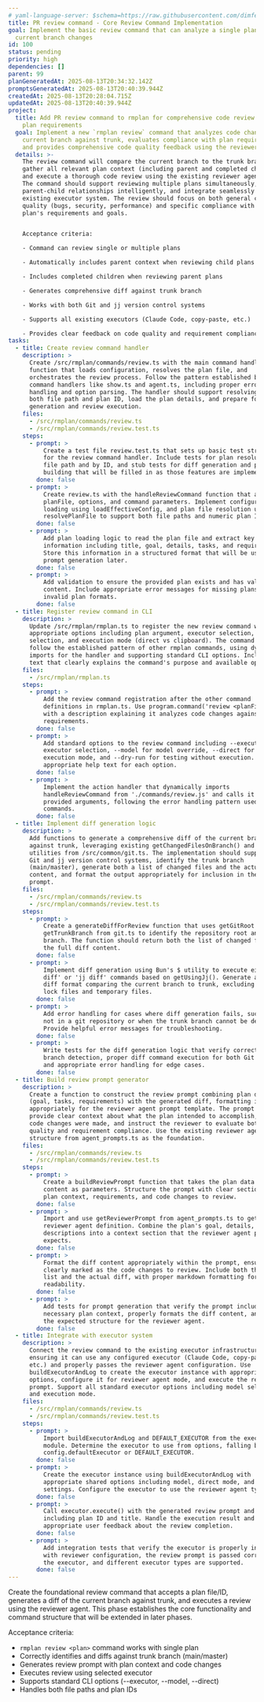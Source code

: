 ```yaml
---
# yaml-language-server: $schema=https://raw.githubusercontent.com/dimfeld/llmutils/main/schema/rmplan-plan-schema.json
title: PR review command - Core Review Command Implementation
goal: Implement the basic review command that can analyze a single plan against
  current branch changes
id: 100
status: pending
priority: high
dependencies: []
parent: 99
planGeneratedAt: 2025-08-13T20:34:32.142Z
promptsGeneratedAt: 2025-08-13T20:40:39.944Z
createdAt: 2025-08-13T20:28:04.715Z
updatedAt: 2025-08-13T20:40:39.944Z
project:
  title: Add PR review command to rmplan for comprehensive code review against
    plan requirements
  goal: Implement a new `rmplan review` command that analyzes code changes on the
    current branch against trunk, evaluates compliance with plan requirements,
    and provides comprehensive code quality feedback using the reviewer agent.
  details: >-
    The review command will compare the current branch to the trunk branch,
    gather all relevant plan context (including parent and completed children),
    and execute a thorough code review using the existing reviewer agent prompt.
    The command should support reviewing multiple plans simultaneously, handle
    parent-child relationships intelligently, and integrate seamlessly with the
    existing executor system. The review should focus on both general code
    quality (bugs, security, performance) and specific compliance with the
    plan's requirements and goals.


    Acceptance criteria:

    - Command can review single or multiple plans

    - Automatically includes parent context when reviewing child plans

    - Includes completed children when reviewing parent plans

    - Generates comprehensive diff against trunk branch

    - Works with both Git and jj version control systems

    - Supports all existing executors (Claude Code, copy-paste, etc.)

    - Provides clear feedback on code quality and requirement compliance
tasks:
  - title: Create review command handler
    description: >
      Create /src/rmplan/commands/review.ts with the main command handler
      function that loads configuration, resolves the plan file, and
      orchestrates the review process. Follow the pattern established by other
      command handlers like show.ts and agent.ts, including proper error
      handling and option parsing. The handler should support resolving plans by
      both file path and plan ID, load the plan details, and prepare for diff
      generation and review execution.
    files:
      - /src/rmplan/commands/review.ts
      - /src/rmplan/commands/review.test.ts
    steps:
      - prompt: >
          Create a test file review.test.ts that sets up basic test structure
          for the review command handler. Include tests for plan resolution by
          file path and by ID, and stub tests for diff generation and prompt
          building that will be filled in as those features are implemented.
        done: false
      - prompt: >
          Create review.ts with the handleReviewCommand function that accepts
          planFile, options, and command parameters. Implement configuration
          loading using loadEffectiveConfig, and plan file resolution using
          resolvePlanFile to support both file paths and numeric plan IDs.
        done: false
      - prompt: >
          Add plan loading logic to read the plan file and extract key
          information including title, goal, details, tasks, and requirements.
          Store this information in a structured format that will be used for
          prompt generation later.
        done: false
      - prompt: >
          Add validation to ensure the provided plan exists and has valid
          content. Include appropriate error messages for missing plans or
          invalid plan formats.
        done: false
  - title: Register review command in CLI
    description: >
      Update /src/rmplan/rmplan.ts to register the new review command with
      appropriate options including plan argument, executor selection, model
      selection, and execution mode (direct vs clipboard). The command should
      follow the established pattern of other rmplan commands, using dynamic
      imports for the handler and supporting standard CLI options. Include help
      text that clearly explains the command's purpose and available options.
    files:
      - /src/rmplan/rmplan.ts
    steps:
      - prompt: >
          Add the review command registration after the other command
          definitions in rmplan.ts. Use program.command('review <planFile>')
          with a description explaining it analyzes code changes against plan
          requirements.
        done: false
      - prompt: >
          Add standard options to the review command including --executor for
          executor selection, --model for model override, --direct for direct
          execution mode, and --dry-run for testing without execution. Include
          appropriate help text for each option.
        done: false
      - prompt: >
          Implement the action handler that dynamically imports
          handleReviewCommand from './commands/review.js' and calls it with the
          provided arguments, following the error handling pattern used by other
          commands.
        done: false
  - title: Implement diff generation logic
    description: >
      Add functions to generate a comprehensive diff of the current branch
      against trunk, leveraging existing getChangedFilesOnBranch() and Git/jj
      utilities from /src/common/git.ts. The implementation should support both
      Git and jj version control systems, identify the trunk branch
      (main/master), generate both a list of changed files and the actual diff
      content, and format the output appropriately for inclusion in the review
      prompt.
    files:
      - /src/rmplan/commands/review.ts
      - /src/rmplan/commands/review.test.ts
    steps:
      - prompt: >
          Create a generateDiffForReview function that uses getGitRoot and
          getTrunkBranch from git.ts to identify the repository root and trunk
          branch. The function should return both the list of changed files and
          the full diff content.
        done: false
      - prompt: >
          Implement diff generation using Bun's $ utility to execute either 'git
          diff' or 'jj diff' commands based on getUsingJj(). Generate a unified
          diff format comparing the current branch to trunk, excluding common
          lock files and temporary files.
        done: false
      - prompt: >
          Add error handling for cases where diff generation fails, such as when
          not in a git repository or when the trunk branch cannot be determined.
          Provide helpful error messages for troubleshooting.
        done: false
      - prompt: >
          Write tests for the diff generation logic that verify correct trunk
          branch detection, proper diff command execution for both Git and jj,
          and appropriate error handling for edge cases.
        done: false
  - title: Build review prompt generator
    description: >
      Create a function to construct the review prompt combining plan details
      (goal, tasks, requirements) with the generated diff, formatting it
      appropriately for the reviewer agent prompt template. The prompt should
      provide clear context about what the plan intended to accomplish, what
      code changes were made, and instruct the reviewer to evaluate both code
      quality and requirement compliance. Use the existing reviewer agent prompt
      structure from agent_prompts.ts as the foundation.
    files:
      - /src/rmplan/commands/review.ts
      - /src/rmplan/commands/review.test.ts
    steps:
      - prompt: >
          Create a buildReviewPrompt function that takes the plan data and diff
          content as parameters. Structure the prompt with clear sections for
          plan context, requirements, and code changes to review.
        done: false
      - prompt: >
          Import and use getReviewerPrompt from agent_prompts.ts to get the
          reviewer agent definition. Combine the plan's goal, details, and task
          descriptions into a context section that the reviewer agent prompt
          expects.
        done: false
      - prompt: >
          Format the diff content appropriately within the prompt, ensuring it's
          clearly marked as the code changes to review. Include both the file
          list and the actual diff, with proper markdown formatting for
          readability.
        done: false
      - prompt: >
          Add tests for prompt generation that verify the prompt includes all
          necessary plan context, properly formats the diff content, and follows
          the expected structure for the reviewer agent.
        done: false
  - title: Integrate with executor system
    description: >
      Connect the review command to the existing executor infrastructure,
      ensuring it can use any configured executor (Claude Code, copy-paste,
      etc.) and properly passes the reviewer agent configuration. Use
      buildExecutorAndLog to create the executor instance with appropriate
      options, configure it for reviewer agent mode, and execute the review
      prompt. Support all standard executor options including model selection
      and execution mode.
    files:
      - /src/rmplan/commands/review.ts
      - /src/rmplan/commands/review.test.ts
    steps:
      - prompt: >
          Import buildExecutorAndLog and DEFAULT_EXECUTOR from the executors
          module. Determine the executor to use from options, falling back to
          config.defaultExecutor or DEFAULT_EXECUTOR.
        done: false
      - prompt: >
          Create the executor instance using buildExecutorAndLog with
          appropriate shared options including model, direct mode, and dry-run
          settings. Configure the executor to use the reviewer agent type.
        done: false
      - prompt: >
          Call executor.execute() with the generated review prompt and metadata
          including plan ID and title. Handle the execution result and provide
          appropriate user feedback about the review completion.
        done: false
      - prompt: >
          Add integration tests that verify the executor is properly initialized
          with reviewer configuration, the review prompt is passed correctly to
          the executor, and different executor types are supported.
        done: false
---
```


Create the foundational review command that accepts a plan file/ID, generates a diff of the current branch against trunk, and executes a review using the reviewer agent. This phase establishes the core functionality and command structure that will be extended in later phases.

Acceptance criteria:
- `rmplan review <plan>` command works with single plan
- Correctly identifies and diffs against trunk branch (main/master)
- Generates review prompt with plan context and code changes
- Executes review using selected executor
- Supports standard CLI options (--executor, --model, --direct)
- Handles both file paths and plan IDs
